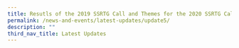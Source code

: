 ```yaml
---
title: Resutls of the 2019 SSRTG Call and Themes for the 2020 SSRTG Call
permalink: /news-and-events/latest-updates/update5/
description: ""
third_nav_title: Latest Updates
---
```

